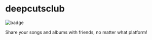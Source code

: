 # deepcutsclub
![badge](https://github.com/nrsmac/deepcutsclub/actions/workflows/build-test-publish.yaml/badge.svg)

Share your songs and albums with friends, no matter what platform! 
